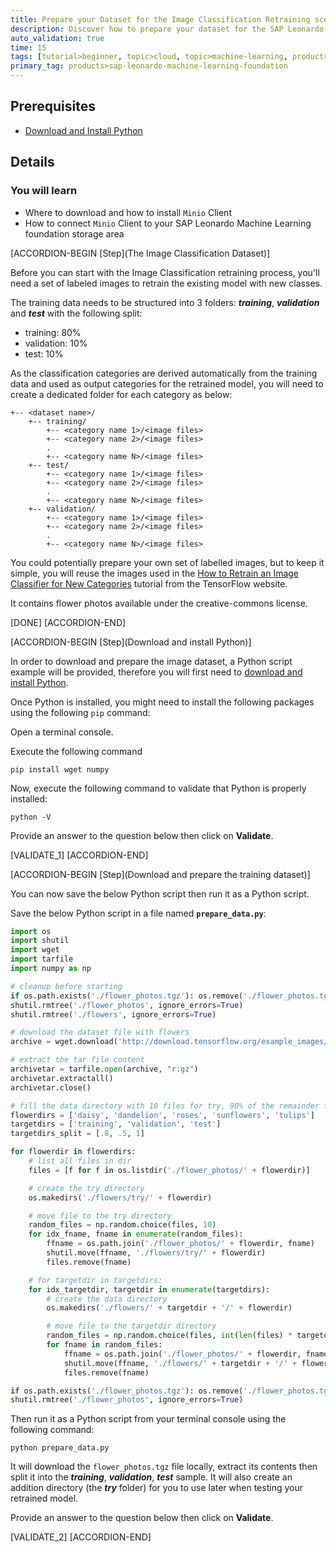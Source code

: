 ```yaml
---
title: Prepare your Dataset for the Image Classification Retraining scenario
description: Discover how to prepare your dataset for the SAP Leonardo Machine Learning foundation Image Classification Retraining scenario
auto_validation: true
time: 15
tags: [tutorial>beginner, topic>cloud, topic>machine-learning, products>sap-cloud-platform, products>sap-cloud-platform-for-the-cloud-foundry-environment]
primary_tag: products>sap-leonardo-machine-learning-foundation
---
```


## Prerequisites
 - [Download and Install Python](https://www.python.org/downloads/)

## Details
### You will learn
  - Where to download and how to install `Minio` Client
  - How to connect `Minio` Client to your SAP Leonardo Machine Learning foundation storage area

[ACCORDION-BEGIN [Step](The Image Classification Dataset)]

Before you can start with the Image Classification retraining process, you'll need a set of labeled images to retrain the existing model with new classes.

The training data needs to be structured into 3 folders: ***training***, ***validation*** and ***test*** with the following split:

 - training: 80%
 - validation: 10%
 - test: 10%

As the classification categories are derived automatically from the training data and used as output categories for the retrained model, you will need to create a dedicated folder for each category as below:

```
+-- <dataset name>/
    +-- training/
        +-- <category name 1>/<image files>
        +-- <category name 2>/<image files>
        .
        +-- <category name N>/<image files>        
    +-- test/
        +-- <category name 1>/<image files>
        +-- <category name 2>/<image files>
        .
        +-- <category name N>/<image files>  
    +-- validation/
        +-- <category name 1>/<image files>
        +-- <category name 2>/<image files>
        .
        +-- <category name N>/<image files>  
```

You could potentially prepare your own set of labelled images, but to keep it simple, you will reuse the images used in the [How to Retrain an Image Classifier for New Categories](https://www.tensorflow.org/tutorials/image_retraining) tutorial from the TensorFlow website.

It contains flower photos available under the creative-commons license.

[DONE]
[ACCORDION-END]

[ACCORDION-BEGIN [Step](Download and install Python)]

In order to download and prepare the image dataset, a Python script example will be provided, therefore you will first need to [download and install Python](https://www.python.org/downloads/).

Once Python is installed, you might need to install the following packages using the following `pip` command:

Open a terminal console.

Execute the following command

```shell
pip install wget numpy
```

Now, execute the following command to validate that Python is properly installed:

```shell
python -V
```

Provide an answer to the question below then click on **Validate**.

[VALIDATE_1]
[ACCORDION-END]

[ACCORDION-BEGIN [Step](Download and prepare the training dataset)]

You can now save the below Python script then run it as a Python script.

Save the below Python script in a file named **`prepare_data.py`**:

```python
import os
import shutil
import wget
import tarfile
import numpy as np

# cleanup before starting
if os.path.exists('./flower_photos.tgz'): os.remove('./flower_photos.tgz')
shutil.rmtree('./flower_photos', ignore_errors=True)
shutil.rmtree('./flowers', ignore_errors=True)

# download the dataset file with flowers
archive = wget.download('http://download.tensorflow.org/example_images/flower_photos.tgz')

# extract the tar file content
archivetar = tarfile.open(archive, "r:gz")
archivetar.extractall()
archivetar.close()

# fill the data directory with 10 files for try, 90% of the remainder for training, 5% for validation and 5% for test
flowerdirs = ['daisy', 'dandelion', 'roses', 'sunflowers', 'tulips']
targetdirs = ['training', 'validation', 'test']
targetdirs_split = [.8, .5, 1]

for flowerdir in flowerdirs:
    # list all files in dir
    files = [f for f in os.listdir('./flower_photos/' + flowerdir)]

    # create the try directory
    os.makedirs('./flowers/try/' + flowerdir)

    # move file to the try directory
    random_files = np.random.choice(files, 10)    
    for idx_fname, fname in enumerate(random_files):
        ffname = os.path.join('./flower_photos/' + flowerdir, fname)
        shutil.move(ffname, './flowers/try/' + flowerdir)
        files.remove(fname)

    # for targetdir in targetdirs:
    for idx_targetdir, targetdir in enumerate(targetdirs):
        # create the data directory
        os.makedirs('./flowers/' + targetdir + '/' + flowerdir)

        # move file to the targetdir directory
        random_files = np.random.choice(files, int(len(files) * targetdirs_split[idx_targetdir]), replace=False)
        for fname in random_files:
            ffname = os.path.join('./flower_photos/' + flowerdir, fname)
            shutil.move(ffname, './flowers/' + targetdir + '/' + flowerdir)
            files.remove(fname)

if os.path.exists('./flower_photos.tgz'): os.remove('./flower_photos.tgz')
shutil.rmtree('./flower_photos', ignore_errors=True)
```

Then run it as a Python script from your terminal console using the following command:

```shell
python prepare_data.py
```

It will download the `flower_photos.tgz` file locally, extract its contents then split it into the ***training***, ***validation***, ***test*** sample.
It will also create an addition directory (the ***try*** folder) for you to use later when testing your retrained model.

Provide an answer to the question below then click on **Validate**.

[VALIDATE_2]
[ACCORDION-END]
